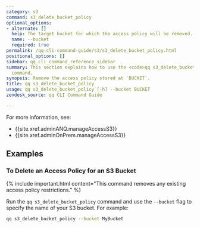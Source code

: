 ```yaml
---
category: s3
command: s3_delete_bucket_policy
optional_options:
- alternate: []
  help: The target bucket for which the access policy will be removed.
  name: --bucket
  required: true
permalink: /qq-cli-command-guide/s3/s3_delete_bucket_policy.html
positional_options: []
sidebar: qq_cli_command_reference_sidebar
summary: This section explains how to use the <code>qq s3_delete_bucket_policy</code>
  command.
synopsis: Remove the access policy stored at `BUCKET`.
title: qq s3_delete_bucket_policy
usage: qq s3_delete_bucket_policy [-h] --bucket BUCKET
zendesk_source: qq CLI Command Guide

---
```

For more information, see:
* {{site.xref.adminANQ.manageAccessS3}}
* {{site.xref.adminOnPrem.manageAccessS3}}

## Examples

### To Delete an Access Policy for an S3 Bucket
{% include important.html content="This command removes any existing access policy restrictions." %}

Run the `qq s3_delete_bucket_policy` command and use the `--bucket` flag to specify the name of your S3 bucket. For example:

```bash
qq s3_delete_bucket_policy --bucket MyBucket
```
